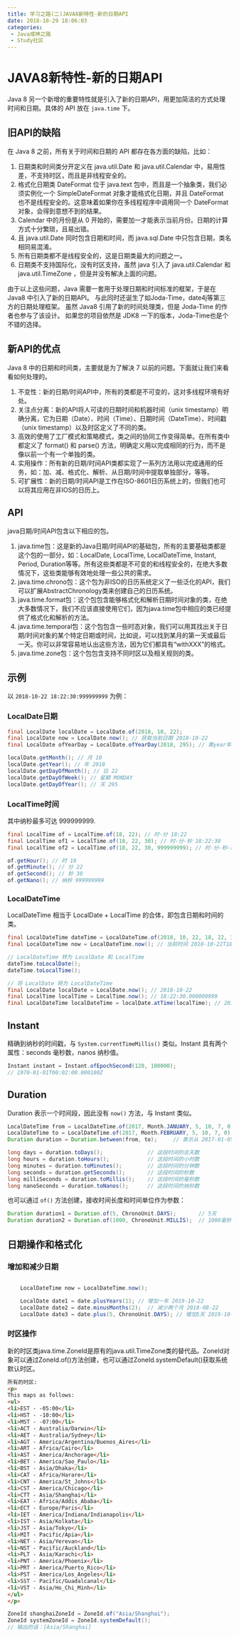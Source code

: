 ```yaml
---
title: 学习之路(二)JAVA8新特性-新的日期API
date: 2018-10-29 18:06:03
categories: 
 - Java成神之路
 - Study社区
---
```

# JAVA8新特性-新的日期API

Java 8 另一个新增的重要特性就是引入了新的日期API，用更加简洁的方式处理时间和日期。具体的 API 放在 `java.time` 下。

## 旧API的缺陷

在 Java 8 之前，所有关于时间和日期的 API 都存在各方面的缺陷，比如：

1. 日期类和时间类分开定义在 java.util.Date 和 java.util.Calendar 中，易用性差，不支持时区，而且是非线程安全的。
2. 格式化日期类 DateFormat 位于 java.text 包中，而且是一个抽象类，我们必须实例化一个 SimpleDateFormat 对象才能格式化日期，并且 DateFormat 也不是线程安全的。这意味着如果你在多线程程序中调用同一个 DateFormat 对象，会得到意想不到的结果。
3. Calendar 中的月份是从 0 开始的，需要加一才能表示当前月份。日期的计算方式十分繁琐，且易出错。
4. 且 java.util.Date 同时包含日期和时间，而 java.sql.Date 中只包含日期，类名相同易混淆。
5. 所有日期类都不是线程安全的，这是日期类最大的问题之一。
6. 日期类不支持国际化，没有时区支持，虽然 java 引入了 java.util.Calendar 和 java.util.TimeZone ，但是并没有解决上面的问题。

由于以上这些问题，Java 需要一套用于处理日期和时间标准的框架，于是在 Java8 中引入了新的日期API。
与此同时还诞生了如Joda-Time，date4j等第三方的日期处理框架。
虽然 Java8 引用了新的时间处理类，但是 Joda-Time 的作者也参与了该设计。
如果您的项目依然是 JDK8 一下的版本，Joda-Time也是个不错的选择。

## 新API的优点

Java 8 中的日期和时间类，主要就是为了解决 7 以前的问题。下面就让我们来看看如何处理的。

1. 不变性：新的日期/时间API中，所有的类都是不可变的，这对多线程环境有好处。
2. 关注点分离：新的API将人可读的日期时间和机器时间（unix timestamp）明确分离，它为日期（Date）、时间（Time）、日期时间（DateTime）、时间戳（unix timestamp）以及时区定义了不同的类。
3. 高效的使用了工厂模式和策略模式，类之间的协同工作变得简单。在所有类中都定义了 format() 和 parse() 方法，明确定义用以完成相同的行为，而不是像以前一个有一个单独的类。
4. 实用操作：所有新的日期/时间API类都实现了一系列方法用以完成通用的任务，如：加、减、格式化、解析、从日期/时间中提取单独部分，等等。
5. 可扩展性：新的日期/时间API是工作在ISO-8601日历系统上的，但我们也可以将其应用在非IOS的日历上。

## API

java日期/时间API包含以下相应的包。

1. java.time包：这是新的Java日期/时间API的基础包，所有的主要基础类都是这个包的一部分，如：LocalDate, LocalTime, LocalDateTime, Instant, Period, Duration等等。所有这些类都是不可变的和线程安全的，在绝大多数情况下，这些类能够有效地处理一些公共的需求。
2. java.time.chrono包：这个包为非ISO的日历系统定义了一些泛化的API，我们可以扩展AbstractChronology类来创建自己的日历系统。
3. java.time.format包：这个包包含能够格式化和解析日期时间对象的类，在绝大多数情况下，我们不应该直接使用它们，因为java.time包中相应的类已经提供了格式化和解析的方法。
4. java.time.temporal包：这个包包含一些时态对象，我们可以用其找出关于日期/时间对象的某个特定日期或时间，比如说，可以找到某月的第一天或最后一天。你可以非常容易地认出这些方法，因为它们都具有“withXXX”的格式。
5. java.time.zone包：这个包包含支持不同时区以及相关规则的类。

## 示例

以 `2018-10-22 18:22:30:999999999` 为例：

### LocalDate日期

```java
final LocalDate localDate = LocalDate.of(2018, 10, 22);
final LocalDate now = LocalDate.now(); // 获取当前日期 2018-10-22
final LocalDate ofYearDay = LocalDate.ofYearDay(2018, 295); // 第year年的第dayOfYear天 2018-10-22

localDate.getMonth(); // 月 10
localDate.getYear(); // 年 2018
localDate.getDayOfMonth(); // 日 22
localDate.getDayOfWeek(); // 星期 MONDAY
localDate.getDayOfYear(); // 天 295
```

### LocalTime时间

其中纳秒最多可达 999999999.

```java
final LocalTime of = LocalTime.of(18, 22); // 时-分 18:22
final LocalTime of1 = LocalTime.of(18, 22, 30); // 时-分-秒 18:22:30
final LocalTime of2 = LocalTime.of(18, 22, 30, 999999999); // 时-分-秒-纳秒 18:22:30.999999999

of.getHour(); // 时 18
of.getMinute(); // 分 22
of.getSecond(); // 秒 30
of.getNano(); // 纳秒 999999999
```

### LocalDateTime

LocalDateTime 相当于 LocalDate + LocalTime 的合体，即包含日期和时间的类。

```java
final LocalDateTime dateTime = LocalDateTime.of(2018, 10, 22, 18, 22, 30, 9999); // 年-月-日T时:分:秒:纳秒 2018-10-22T18:22:30.000009999
final LocalDateTime now = LocalDateTime.now(); // 当前时间 2018-10-22T18:22:30.000009999

// LocalDateTime 转为 LocalDate 和 LocalTime
dateTime.toLocalDate();
dateTime.toLocalTime();

// 将 LocalDate 转为 LocalDateTime
final LocalDate localDate = LocalDate.now(); // 2018-10-22
final LocalTime localTime = LocalTime.now(); // 18:22:30.000009999
final LocalDateTime localDateTime = localDate.atTime(localTime); // 2018-10-22T18:22:30.000009999
```

## Instant

精确到纳秒的时间戳，与 `System.currentTimeMillis()` 类似。Instant 具有两个属性：seconds 毫秒数，nanos 纳秒值。

```java
Instant instant = Instant.ofEpochSecond(120, 100000);
// 1970-01-01T00:02:00.000100Z
```

## Duration

Duration 表示一个时间段，因此没有 `now()` 方法，与 Instant 类似。

```java
LocalDateTime from = LocalDateTime.of(2017, Month.JANUARY, 5, 10, 7, 0);    // 2017-01-05 10:07:00
LocalDateTime to = LocalDateTime.of(2017, Month.FEBRUARY, 5, 10, 7, 0);     // 2017-02-05 10:07:00
Duration duration = Duration.between(from, to);     // 表示从 2017-01-05 10:07:00 到 2017-02-05 10:07:00 这段时间

long days = duration.toDays();              // 这段时间的总天数
long hours = duration.toHours();            // 这段时间的小时数
long minutes = duration.toMinutes();        // 这段时间的分钟数
long seconds = duration.getSeconds();       // 这段时间的秒数
long milliSeconds = duration.toMillis();    // 这段时间的毫秒数
long nanoSeconds = duration.toNanos();      // 这段时间的纳秒数
```

也可以通过 `of()` 方法创建，接收时间长度和时间单位作为参数：

```java
Duration duration1 = Duration.of(5, ChronoUnit.DAYS);       // 5天
Duration duration2 = Duration.of(1000, ChronoUnit.MILLIS);  // 1000毫秒
```

## 日期操作和格式化

### 增加和减少日期

```java

    LocalDateTime now = LocalDateTime.now();

    LocalDate date1 = date.plusYears(1); // 增加一年 2019-10-22
    LocalDate date2 = date.minusMonths(2);  // 减少两个月 2018-08-22
    LocalDate date3 = date.plus(5, ChronoUnit.DAYS); // 增加5天 2019-10-27
```

### 时区操作

新的时区类java.time.ZoneId是原有的java.util.TimeZone类的替代品。ZoneId对象可以通过ZoneId.of()方法创建，也可以通过ZoneId.systemDefault()获取系统默认时区。

```html
所有的时区:
<p>
This maps as follows:
<ul>
<li>EST - -05:00</li>
<li>HST - -10:00</li>
<li>MST - -07:00</li>
<li>ACT - Australia/Darwin</li>
<li>AET - Australia/Sydney</li>
<li>AGT - America/Argentina/Buenos_Aires</li>
<li>ART - Africa/Cairo</li>
<li>AST - America/Anchorage</li>
<li>BET - America/Sao_Paulo</li>
<li>BST - Asia/Dhaka</li>
<li>CAT - Africa/Harare</li>
<li>CNT - America/St_Johns</li>
<li>CST - America/Chicago</li>
<li>CTT - Asia/Shanghai</li>
<li>EAT - Africa/Addis_Ababa</li>
<li>ECT - Europe/Paris</li>
<li>IET - America/Indiana/Indianapolis</li>
<li>IST - Asia/Kolkata</li>
<li>JST - Asia/Tokyo</li>
<li>MIT - Pacific/Apia</li>
<li>NET - Asia/Yerevan</li>
<li>NST - Pacific/Auckland</li>
<li>PLT - Asia/Karachi</li>
<li>PNT - America/Phoenix</li>
<li>PRT - America/Puerto_Rico</li>
<li>PST - America/Los_Angeles</li>
<li>SST - Pacific/Guadalcanal</li>
<li>VST - Asia/Ho_Chi_Minh</li>
</ul>
</p>
```

```java
ZoneId shanghaiZoneId = ZoneId.of("Asia/Shanghai");
ZoneId systemZoneId = ZoneId.systemDefault();
// 输出的话：[Asia/Shanghai]
```